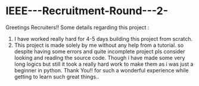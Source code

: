 # IEEE---Recruitment-Round---2-
Greetings Recruiters!!
Some details regarding this project :
1) I have worked really hard for 4-5 days building this project from scratch.
2) This project is made solely by me without any help from a tutorial. so despite having some errors and quite incomplete project pls consider looking and reading the source code. Though i have made some very long logics but still it took a really hard work to make them as i was just a beginner in python.
Thank You!! for such a wonderful experience while getting to learn such great things..
